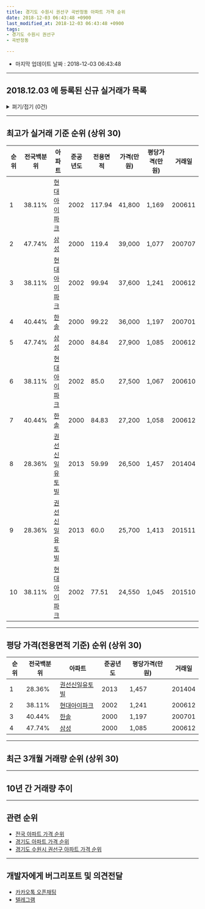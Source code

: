 ```yaml
---
title: 경기도 수원시 권선구 곡반정동 아파트 가격 순위
date: 2018-12-03 06:43:48 +0900
last_modified_at: 2018-12-03 06:43:48 +0900
tags:
- 경기도 수원시 권선구
- 곡반정동

---
```


* 마지막 업데이트 날짜 : 2018-12-03 06:43:48

---

## 2018.12.03 에 등록된 신규 실거래가 목록

<details>
<summary>펴기/접기 (0건)</summary>
<div markdown="1">

|아파트|전국백분위|준공년도|전용면적|가격(만원)|평당가격(만원)|거래일|
|---|---|---|---|---|---|---|
|없음|||||||


</div>
</details>

---

## 최고가 실거래 기준 순위 (상위 30)


|순위|전국백분위|아파트|준공년도|전용면적|가격(만원)|평당가격(만원)|거래일|
|---|---|---|---|---|---|---|---|
|1|38.11%|[현대아이파크](https://search.naver.com/search.naver?query=%EA%B2%BD%EA%B8%B0%EB%8F%84+%EC%88%98%EC%9B%90%EC%8B%9C+%EA%B6%8C%EC%84%A0%EA%B5%AC+%EA%B3%A1%EB%B0%98%EC%A0%95%EB%8F%99+%ED%98%84%EB%8C%80%EC%95%84%EC%9D%B4%ED%8C%8C%ED%81%AC)|2002|117.94|41,800|1,169|200611|
|2|47.74%|[삼성](https://search.naver.com/search.naver?query=%EA%B2%BD%EA%B8%B0%EB%8F%84+%EC%88%98%EC%9B%90%EC%8B%9C+%EA%B6%8C%EC%84%A0%EA%B5%AC+%EA%B3%A1%EB%B0%98%EC%A0%95%EB%8F%99+%EC%82%BC%EC%84%B1)|2000|119.4|39,000|1,077|200707|
|3|38.11%|[현대아이파크](https://search.naver.com/search.naver?query=%EA%B2%BD%EA%B8%B0%EB%8F%84+%EC%88%98%EC%9B%90%EC%8B%9C+%EA%B6%8C%EC%84%A0%EA%B5%AC+%EA%B3%A1%EB%B0%98%EC%A0%95%EB%8F%99+%ED%98%84%EB%8C%80%EC%95%84%EC%9D%B4%ED%8C%8C%ED%81%AC)|2002|99.94|37,600|1,241|200612|
|4|40.44%|[한솔](https://search.naver.com/search.naver?query=%EA%B2%BD%EA%B8%B0%EB%8F%84+%EC%88%98%EC%9B%90%EC%8B%9C+%EA%B6%8C%EC%84%A0%EA%B5%AC+%EA%B3%A1%EB%B0%98%EC%A0%95%EB%8F%99+%ED%95%9C%EC%86%94)|2000|99.22|36,000|1,197|200701|
|5|47.74%|[삼성](https://search.naver.com/search.naver?query=%EA%B2%BD%EA%B8%B0%EB%8F%84+%EC%88%98%EC%9B%90%EC%8B%9C+%EA%B6%8C%EC%84%A0%EA%B5%AC+%EA%B3%A1%EB%B0%98%EC%A0%95%EB%8F%99+%EC%82%BC%EC%84%B1)|2000|84.84|27,900|1,085|200612|
|6|38.11%|[현대아이파크](https://search.naver.com/search.naver?query=%EA%B2%BD%EA%B8%B0%EB%8F%84+%EC%88%98%EC%9B%90%EC%8B%9C+%EA%B6%8C%EC%84%A0%EA%B5%AC+%EA%B3%A1%EB%B0%98%EC%A0%95%EB%8F%99+%ED%98%84%EB%8C%80%EC%95%84%EC%9D%B4%ED%8C%8C%ED%81%AC)|2002|85.0|27,500|1,067|200610|
|7|40.44%|[한솔](https://search.naver.com/search.naver?query=%EA%B2%BD%EA%B8%B0%EB%8F%84+%EC%88%98%EC%9B%90%EC%8B%9C+%EA%B6%8C%EC%84%A0%EA%B5%AC+%EA%B3%A1%EB%B0%98%EC%A0%95%EB%8F%99+%ED%95%9C%EC%86%94)|2000|84.83|27,200|1,058|200612|
|8|28.36%|[권선신일유토빌](https://search.naver.com/search.naver?query=%EA%B2%BD%EA%B8%B0%EB%8F%84+%EC%88%98%EC%9B%90%EC%8B%9C+%EA%B6%8C%EC%84%A0%EA%B5%AC+%EA%B3%A1%EB%B0%98%EC%A0%95%EB%8F%99+%EA%B6%8C%EC%84%A0%EC%8B%A0%EC%9D%BC%EC%9C%A0%ED%86%A0%EB%B9%8C)|2013|59.99|26,500|1,457|201404|
|9|28.36%|[권선신일유토빌](https://search.naver.com/search.naver?query=%EA%B2%BD%EA%B8%B0%EB%8F%84+%EC%88%98%EC%9B%90%EC%8B%9C+%EA%B6%8C%EC%84%A0%EA%B5%AC+%EA%B3%A1%EB%B0%98%EC%A0%95%EB%8F%99+%EA%B6%8C%EC%84%A0%EC%8B%A0%EC%9D%BC%EC%9C%A0%ED%86%A0%EB%B9%8C)|2013|60.0|25,700|1,413|201511|
|10|38.11%|[현대아이파크](https://search.naver.com/search.naver?query=%EA%B2%BD%EA%B8%B0%EB%8F%84+%EC%88%98%EC%9B%90%EC%8B%9C+%EA%B6%8C%EC%84%A0%EA%B5%AC+%EA%B3%A1%EB%B0%98%EC%A0%95%EB%8F%99+%ED%98%84%EB%8C%80%EC%95%84%EC%9D%B4%ED%8C%8C%ED%81%AC)|2002|77.51|24,550|1,045|201510|


---

## 평당 가격(전용면적 기준) 순위 (상위 30)


|순위|전국백분위|아파트|준공년도|평당가격(만원)|거래일|
|---|---|---|---|---|---|
|1|28.36%|[권선신일유토빌](https://search.naver.com/search.naver?query=%EA%B2%BD%EA%B8%B0%EB%8F%84+%EC%88%98%EC%9B%90%EC%8B%9C+%EA%B6%8C%EC%84%A0%EA%B5%AC+%EA%B3%A1%EB%B0%98%EC%A0%95%EB%8F%99+%EA%B6%8C%EC%84%A0%EC%8B%A0%EC%9D%BC%EC%9C%A0%ED%86%A0%EB%B9%8C)|2013|1,457|201404|
|2|38.11%|[현대아이파크](https://search.naver.com/search.naver?query=%EA%B2%BD%EA%B8%B0%EB%8F%84+%EC%88%98%EC%9B%90%EC%8B%9C+%EA%B6%8C%EC%84%A0%EA%B5%AC+%EA%B3%A1%EB%B0%98%EC%A0%95%EB%8F%99+%ED%98%84%EB%8C%80%EC%95%84%EC%9D%B4%ED%8C%8C%ED%81%AC)|2002|1,241|200612|
|3|40.44%|[한솔](https://search.naver.com/search.naver?query=%EA%B2%BD%EA%B8%B0%EB%8F%84+%EC%88%98%EC%9B%90%EC%8B%9C+%EA%B6%8C%EC%84%A0%EA%B5%AC+%EA%B3%A1%EB%B0%98%EC%A0%95%EB%8F%99+%ED%95%9C%EC%86%94)|2000|1,197|200701|
|4|47.74%|[삼성](https://search.naver.com/search.naver?query=%EA%B2%BD%EA%B8%B0%EB%8F%84+%EC%88%98%EC%9B%90%EC%8B%9C+%EA%B6%8C%EC%84%A0%EA%B5%AC+%EA%B3%A1%EB%B0%98%EC%A0%95%EB%8F%99+%EC%82%BC%EC%84%B1)|2000|1,085|200612|


---

## 최근 3개월 거래량 순위 (상위 30)


<div style="width:100%;">
    <canvas id="deal_count_ranking" height="250"></canvas>
</div>


<script>
new Chart(document.getElementById("deal_count_ranking"), {
    type: 'horizontalBar',
    data: {
        labels: ['권선신일유토빌', '삼성', '현대아이파크', '한솔'],
        datasets: [{
            label: '실거래 수',
            data: [3, 2, 1, 1],
            borderColor: "rgba(255, 0, 128, 1)",
            backgroundColor: "rgba(255, 0, 128, 0.5)",
            fill: false,
        }]
    },
    options: {
        responsive: true,
        title: {
            display: true,
            text: '최근 3개월 거래량 순위'
        },
        tooltips: {
            mode: 'index',
            intersect: false,
            callbacks: {
                title: function(tooltipItems, data) {
                    return "실거래 수:";
                },
                label: function(tooltipItem, data) {
                    return data.labels[tooltipItem.index] + ": " + tooltipItem.xLabel;
                }
            }
        },
        hover: {
            mode: 'nearest',
            intersect: true
        },
        scales: {
            xAxes: [{
                display: true,
                scaleLabel: {
                    display: true,
                    labelString: '실거래 수'
                },
                ticks: {
                    suggestedMin: 0,
                }
            }],
            yAxes: [{
                display: true,
                ticks: {
                    autoSkip: false,
                    callback: function(value, index, values) {
                        if (value.length > 15)
                            return value.substr(0, 13) + "...";
                        else
                            return value;
                    }
                },
                scaleLabel: {
                    display: false,
                }
            }]
        }
    }
});

</script>


---

## 10년 간 거래량 추이


<div style="width:100%;">
    <canvas id="deal_progress" height="250"></canvas>
</div>

<script>
new Chart(document.getElementById("deal_progress"), {
    type: 'line',
    data: {
        labels: ['200812','200901','200902','200903','200904','200905','200906','200907','200908','200909','200910','200911','200912','201001','201002','201003','201004','201005','201006','201007','201008','201009','201010','201011','201012','201101','201102','201103','201104','201105','201106','201107','201108','201109','201110','201111','201112','201201','201202','201203','201204','201205','201206','201207','201208','201209','201210','201211','201212','201301','201302','201303','201304','201305','201306','201307','201308','201309','201310','201311','201312','201401','201402','201403','201404','201405','201406','201407','201408','201409','201410','201411','201412','201501','201502','201503','201504','201505','201506','201507','201508','201509','201510','201511','201512','201601','201602','201603','201604','201605','201606','201607','201608','201609','201610','201611','201612','201701','201702','201703','201704','201705','201706','201707','201708','201709','201710','201711','201712','201801','201802','201803','201804','201805','201806','201807','201808','201809','201810','201811','201812'],
        datasets: [{
            label: '실거래 수',
            pointRadius: 1,
            data: [2, 1, 3, 10, 2, 6, 9, 12, 8, 12, 2, 4, 5, 2, 3, 0, 1, 4, 4, 3, 4, 3, 8, 10, 8, 13, 9, 12, 5, 8, 3, 4, 6, 4, 12, 7, 1, 3, 6, 6, 7, 4, 5, 3, 2, 6, 9, 8, 4, 4, 4, 4, 13, 9, 7, 6, 22, 7, 9, 9, 4, 11, 16, 17, 13, 10, 6, 6, 17, 14, 6, 17, 4, 8, 14, 11, 12, 7, 12, 16, 9, 6, 13, 10, 6, 8, 3, 11, 11, 10, 8, 18, 12, 13, 21, 9, 2, 6, 8, 8, 21, 7, 12, 10, 6, 5, 14, 7, 9, 9, 10, 8, 12, 7, 4, 3, 6, 4, 6, 1, 0],
            borderColor: "rgba(255, 201, 14, 1)",
            backgroundColor: "rgba(255, 201, 14, 0.5)",
            fill: true,
        }]
    },
    options: {
        responsive: true,
        title: {
            display: true,
            text: '10년간 거래량 추이'
        },
        tooltips: {
            mode: 'index',
            intersect: false,
        },
        hover: {
            mode: 'nearest',
            intersect: true
        },
        scales: {
            xAxes: [{
                display: true,
                scaleLabel: {
                    display: true,
                    labelString: '년/월'
                }
            }],
            yAxes: [{
                display: true,
                ticks: {
                    suggestedMin: 0,
                },
                scaleLabel: {
                    display: true,
                    labelString: '실거래 수'
                }
            }]
        }
    }
});

</script>


---

## 관련 순위

- [전국 아파트 가격 순위](https://inasie.github.io/apt-ranking/전국)
- [경기도 아파트 가격 순위](https://inasie.github.io/apt-ranking/경기도)
- [경기도 수원시 권선구 아파트 가격 순위](https://inasie.github.io/apt-ranking/경기도-수원시-권선구)


---

## 개발자에게 버그리포트 및 의견전달

- [카카오톡 오픈채팅](https://open.kakao.com/o/gLJUAP4)
- [텔레그램](https://t.me/inasie)


